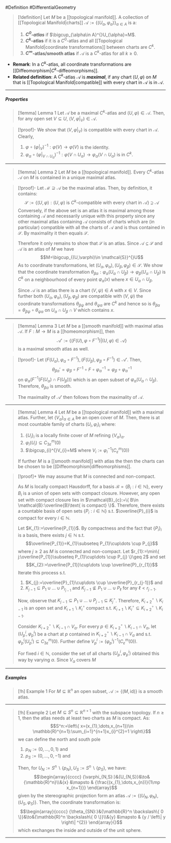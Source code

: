 #Definition #DifferentialGeometry 

> [!definition]
> Let $M$ be a [[topological manifold]]. A collection of [[Topological Manifold|charts]] $\mathcal{A}:=\{ (U_{\alpha},\varphi_{\alpha}) \}_{\alpha\in A}$ is a:
> 1. ***$C^0$-atlas*** if $\bigcup_{\alpha\in A}^{}U_{\alpha}=M$.
> 2. **$C^k$-atlas** if it is a $C^0$-atlas and all [[Topological Manifold|coordinate transformations]] between charts are $C^k$.
> 3. **$C^\infty$-atlas/smooth atlas** if $\mathcal{A}$ is a $C^k$-atlas for all $k\geq 0$.
- **Remark**: In a $C^k$-atlas, all coordinate transformations are [[Diffeomorphism|$C^k$-diffeomorphisms]].
- **Related definition**: A $C^k$-atlas $\mathcal{A}$ is ***maximal***, if any chart $(U,\varphi)$ on $M$ that is [[Topological Manifold|compatible]] with every chart in $\mathcal{A}$ is in $\mathcal{A}$.
---
##### Properties
> [!lemma] Lemma 1
> Let $\mathcal{A}$ be a maximal $C^k$-atlas and $(U,\varphi)\in \mathcal{A}$. Then, for any open set $V\subseteq U$, $(V,\varphi|_{V})\in \mathcal{A}$.

> [!proof]-
> We show that $(V,\varphi|_{V})$ is compatible with every chart in $\mathcal{A}$. Clearly, 
> 1. $\varphi \circ(\varphi|_{V})^{-1}:\varphi(V)\to \varphi(V)$ is the identity.
> 2. $\varphi_{\alpha}\circ(\varphi|_{V\cap U_{\alpha}})^{-1}:\varphi(V\cap U_{\alpha})\to\varphi_{\alpha}(V \cap U_{\alpha})$ is in $C^k$.
---
> [!lemma] Lemma 2
> Let $M$ be a [[topological manifold]]. Every $C^k$-atlas $\mathcal{A}$ on $M$ is contained in a unique maximal atlas.

> [!proof]-
> Let $\mathcal{M}\supseteq\mathcal{A}$ be the maximal atlas. Then, by definition, it contains: $$\mathcal{S}:=\{ (U,\varphi):(U,\varphi)\text{ is }C^k\text{-compatible with every chart in }\mathcal{A} \}\supseteq\mathcal{A}$$Conversely, if the above set is an atlas it is maximal among those containing $\mathcal{A}$ and necessarily unique with this property since any other maximal atlas containing $\mathcal{A}$ consists of charts which are (in particular) compatible with all the charts of $\mathcal{A}$ and is thus contained in $\mathcal{S}$. By maximality it then equals $\mathcal{S}$. 
> 
> Therefore it only remains to show that $\mathcal{S}$ is an atlas. Since $\mathcal{A}\subseteq \mathcal{S}$ and $\mathcal{A}$ is an atlas of $M$ we have $$M=\bigcup_{(U,\varphi)\in \mathcal{S}}^{}U$$ As to coordinate transformations, let $(U_{\alpha},\varphi_{\alpha}),(U_{\beta},\varphi_{\beta})\in \mathcal{S}$. We show that the coordinate transformation $\theta_{\beta\alpha}:\varphi_{\alpha}(U_{\alpha}\cap U_{\beta})\to\varphi_{\beta}(U_{\alpha}\cap U_{\beta})$ is $C^k$ on a neighbourhood of every point $\varphi_{\alpha}(x)$ where $x\in U_{\alpha}\cap U_{\beta}$. 
> 
> Since $\mathcal{A}$ is an atlas there is a chart $(V,\psi)\in A$ with $x\in V$. Since further both $(U_{\alpha},\varphi_{\alpha}),(U_{\beta},\varphi_{\beta})$ are compatible with $(V,\psi)$ the coordinate transformations $\theta_{\beta \psi}$ and $\theta _{\psi\alpha}$ are $C^k$ and hence so is $\theta_{\beta\alpha}=\theta_{\beta \psi}\circ\theta_{\psi\alpha}$ on $U_{\alpha}\cap U_{\beta}\cap V$ which contains $x$.
---
> [!lemma] Lemma 3
> Let $M$ be a [[smooth manifold]] with maximal atlas $\mathcal{A}$. If $F:M\to M$ is a [[homeomorphism]], then $$\mathcal{A}':=\{ (F(U),\varphi \circ F^{-1})|(U,\varphi)\in \mathcal{A} \}$$is a maximal smooth atlas as well.

> [!proof]-
> Let $(F(U_{\alpha}),\varphi_{\alpha}\circ F^{-1}),(F(U_{\beta}),\varphi_{\beta}\circ F^{-1})\in \mathcal{A'}$. Then, $$\theta_{\beta\alpha}'=\varphi_{\beta}\circ F^{-1}\circ F\circ \varphi_{\alpha}^{-1}=\varphi_{\beta}\circ\varphi_{\alpha}^{-1} $$on $\varphi_{\alpha}(F^{-1}(F(U_{\alpha})\cap F(U_{\beta})))$ which is an open subset of $\varphi_{\alpha}(U_{\alpha}\cap U_{\beta})$. Therefore,  $\theta_{\beta\alpha}$ is smooth.
> 
> The maximality of $\mathcal{A}'$ then follows from the maximality of $\mathcal{A}$.
---
> [!lemma] Lemma 4
> Let $M$ be a [[topological manifold]] with a maximal atlas. Further, let $\{ V_{\alpha} \}_{\alpha\in A}$ be an open cover of $M$. Then, there is at most countable family of charts $(U_{i},\varphi_{i})_{i}$ where:
> 1. $\{ U_{i} \}_{i}$ is a locally finite cover of $M$ refining $\{ V_{\alpha} \}_{\alpha}$.
> 2. $\varphi_{i}(U_{i})\subseteq C_{3\varepsilon}^m(0)$
> 3. $\bigcup_{i}^{}V_{i}=M$ where $V_{i}:=\varphi_{i}^{-1}(C_{\varepsilon}^m(0))$
> 
> If further $M$ is a [[smooth manifold]] with atlas the then the charts can be chosen to be [[Diffeomorphism|diffeomorphisms]].

> [!proof]+
> We may assume that $M$ is connected and non-compact. 
> 
> As $M$ is locally compact Hausdorff, for a basis $\mathcal{B}=\{ B_{i}: i\in \mathbb{N} \}$, every $B_{i}$ is a union of open sets with compact closure. However, any open set with compact closure lies in $\mathcal{B}_{c}:=\{ B\in \mathcal{B}:\overline{B}\text{ is compact} \}$. Therefore, there exists a countable basis of open sets $\{ P_{i}: i\in \mathbb{N} \}$ s.t. $\overline{P}_{i}$ is compact for every $i\in \mathbb{N}$. 
> 
> Let $K_{1}:=\overline{P_{1}}$. By compactness and the fact that $\{ P_{i} \}_{i}$ is a basis, there exists $j\in \mathbb{N}$ s.t. $$\overline{P_{1}}=K_{1}\subseteq P_{1}\cup\dots \cup P_{j}$$where $j\geq 2$ as $M$ is connected and non-compact. Let $r_{1}:=\min\{ j:\overline{P_{1}}\subseteq P_{1}\cup\dots \cup P_{j} \}\geq 2$ and set $$K_{2}:=\overline{P_{1}}\cup\dots \cup \overline{P}_{r_{1}}$$Iterate this process s.t.
> 1. $K_{j}:=\overline{P}_{1}\cup\dots \cup \overline{P}_{r_{j-1}}$ and 
> 2. $K_{j-1}\subseteq P_{1}\cup\dots \cup P_{r_{j-1}}$ and $K_{j-1}\nsubseteq P_{1}\cup\dots \cup P_{\ell}$ for any $\ell<r_{j-1}$.
> 
> Now, observe that $K_{j-1}\subseteq P_{1}\cup\dots \cup P_{j-1}\subseteq K_{j}^\circ$. Therefore, $K_{i+2}^\circ \backslash K_{i-1}$ is an open set and $K_{i+1} \backslash K_{i}^\circ$ compact s.t. $K_{i+1} \backslash K_{i}^\circ\subseteq K_{i+2}^\circ \backslash K_{i-1}$.
> 
> Consider $K_{i+2}^\circ \backslash K_{i-1}\cap V_{\alpha}$. For every $p\in K_{i+2}^\circ \backslash K_{i-1}\cap V_{\alpha}$, let $(U^i_{p},\varphi^i_{p})$ be a chart at $p$ contained in $K_{i+2}^\circ \backslash K_{i-1}\cap V_{\alpha}$ and s.t. $\varphi^i_{p}(U^i_{p})\subseteq C_{3\varepsilon}^m(0)$. Further define $V^i_{p}:=(\varphi^i_{p})^{-1}(C_{\varepsilon}^m(0))$. 
> 
> For fixed $i\in \mathbb{N}$, consider the set of all charts $(U^i_{p},\varphi^i_{p})$ obtained this way by varying $\alpha$. Since $V_{\alpha}$ covers $M$
---
##### Examples
> [!h] Example 1
> For $M\subseteq \mathbb{R}^n$ an open subset, $\mathcal{A}:=\{ (M,\text{id}) \}$ is a smooth atlas.
---
> [!h] Example 2
> Let $M\subseteq S^n\subseteq \mathbb{R}^{n+1}$ with the subspace topology. If $n\geq 1$, then the atlas needs at least two charts as $M$ is compact. As: $$S^n:=\left\{  x=(x_{1},\dots,x_{n+1})\in \mathbb{R}^{n+1}:\sum_{i=1}^{n+1}x_{i}^{2}=1  \right\}$$we can define the north and south pole 
> 1. $p_{N}:=(0,\dots,0,1)$ and
> 2. $p_{S}:=(0,\dots,0,-1)$ and
>
>Then, for $U_{N}:= S^n \backslash\{ p_{N} \},U_{S}:= S^n \backslash\{ p_{S} \}$, we have: $$\begin{array}{cccc} {\varphi_{N,S}:}&{U_{N,S}}&\to&{\mathbb{R}^n}\\&{x} &\mapsto & {\frac{(x_{1},\dots,x_{n})}{1\mp x_{n+1}}} \end{array}$$given by the stereographic projection form an atlas $\mathcal{A}:=\{ (U_{N},\varphi_{N}), (U_{S},\varphi_{S}) \}$. Then, the coordinate transformation is: $$\begin{array}{cccc} {\theta_{SN}:}&{\mathbb{R}^n \backslash\{ 0 \}}&\to&{\mathbb{R}^n \backslash\{ 0 \}}\\&{y} &\mapsto & {y / \left\| y \right\| ^{2}} \end{array}{}$$which exchanges the inside and outside of the unit sphere.
---


